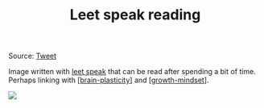 ﻿---
backlinks:
- title: Growth Mindset
  url: /sense/Teaching/Mathematics/growth-mindset.html
tags: teaching, mathematics, growth-mindset, brain-plasticity
title: Leet speak reading
type: note
---
Source: [Tweet](https://twitter.com/jim_rutt/status/1732164665763893408)

Image written with [leet speak](https://en.wikipedia.org/wiki/Leet) that can be read after spending a bit of time. Perhaps linking with [[brain-plasticity]] and [[growth-mindset]].


![](https://djon.es/assets/memex/sense/Teaching/Mathematics/images/leet-speak-reading.png)

[//begin]: # "Autogenerated link references for markdown compatibility"
[brain-plasticity]: ../../Learning/brain-plasticity "Brain Plasticity"
[growth-mindset]: growth-mindset "Growth Mindset"
[//end]: # "Autogenerated link references"